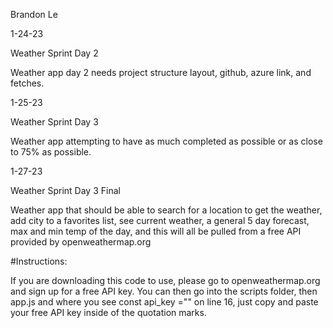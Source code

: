 Brandon Le

1-24-23

Weather Sprint Day 2

Weather app day 2 needs project structure layout, github, azure link, and fetches.

1-25-23

Weather Sprint Day 3

Weather app attempting to have as much completed as possible or as close to 75% as possible.

1-27-23

Weather Sprint Day 3 Final

Weather app that should be able to search for a location to get the weather, add city to a favorites list, see current weather, a general 5 day forecast, max and min temp of the day, and this will all be pulled from a free API provided by openweathermap.org


#Instructions:

If you are downloading this code to use, please go to openweathermap.org and sign up for a free API key. You can then go into the scripts folder, then app.js and where you see const api_key ="" on line 16, just copy and paste your free API key inside of the quotation marks.
